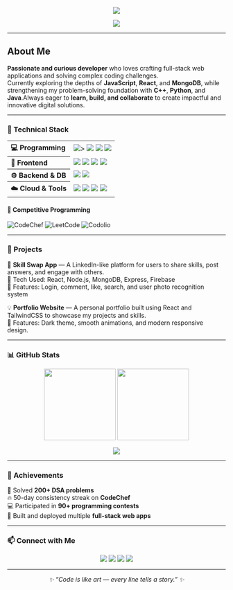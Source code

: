 
<p align="center">
  <img src="https://capsule-render.vercel.app/api?type=rounded&color=gradient&customColorList=4,18,42,63,89&height=130&section=header&text=%20LOURDU%20SATHISH%20J%20&fontSize=45&fontAlignY=35&animation=twinkling&fontColor=000000&stroke=000000&strokeWidth=0&desc=💻%20Full%20Stack%20Developer%20%7C%20Competitive%20Programmer&descAlignY=70&descSize=20&descColor=000000" />
</p>





<p align="center">
  <img src="https://readme-typing-svg.herokuapp.com?font=Orbitron&size=25&color=00FFFF&center=true&vCenter=true&width=600&lines=💻+Building+the+Future+One+Line+at+a+Time;☁️+Dream+Big,+Code+Bigger;🚀+Welcome+to+My+Digital+Universe">
</p>



---
##  About Me

 **Passionate and curious developer** who loves crafting full-stack web applications and solving complex coding challenges.  
 Currently exploring the depths of **JavaScript**, **React**, and **MongoDB**, while strengthening my problem-solving foundation with **C++**, **Python**, and **Java**.Always eager to **learn, build, and collaborate** to create impactful and innovative digital solutions.


---

### 🧩 Technical Stack
<table>
  <tr>
    <th align="left">💻 Programming</th>
    <td>
      <img src="https://img.shields.io/badge/C-00599C?style=for-the-badge&logo=c&logoColor=white"/ <a href="https://codolio.com/profile/Sathish"></a>>
      <img src="https://img.shields.io/badge/C++-00599C?style=for-the-badge&logo=cplusplus&logoColor=white"/>
      <img src="https://img.shields.io/badge/Python-3776AB?style=for-the-badge&logo=python&logoColor=white"/>
      <img src="https://img.shields.io/badge/Java-007396?style=for-the-badge&logo=openjdk&logoColor=white"/>
    </td>
  </tr>
  <tr>
    <th align="left">🎨 Frontend</th>
    <td>
      <img src="https://img.shields.io/badge/React-20232A?style=for-the-badge&logo=react&logoColor=61DAFB"/>
      <img src="https://img.shields.io/badge/HTML5-E34F26?style=for-the-badge&logo=html5&logoColor=white"/>
      <img src="https://img.shields.io/badge/CSS3-1572B6?style=for-the-badge&logo=css3&logoColor=white"/>
      <img src="https://img.shields.io/badge/JavaScript-F7DF1E?style=for-the-badge&logo=javascript&logoColor=black"/>
    </td>
  </tr>
  <tr>
    <th align="left">⚙️ Backend & DB</th>
    <td>
      <img src="https://img.shields.io/badge/Node.js-43853D?style=for-the-badge&logo=node-dot-js&logoColor=white"/>
      <img src="https://img.shields.io/badge/MongoDB-4EA94B?style=for-the-badge&logo=mongodb&logoColor=white"/>
    </td>
  </tr>
  <tr>
    <th align="left">☁️ Cloud & Tools</th>
    <td>
      <img src="https://img.shields.io/badge/Git-F05032?style=for-the-badge&logo=git&logoColor=white"/>
      <img src="https://img.shields.io/badge/GitHub-100000?style=for-the-badge&logo=github&logoColor=white"/>
      <img src="https://img.shields.io/badge/VS%20Code-0078d7?style=for-the-badge&logo=visual-studio-code&logoColor=white"/>
      <img src="https://img.shields.io/badge/Cursor-000000?style=for-the-badge&logo=cursor&logoColor=white"/>
    </td>
  </tr>
</table>



#### 🧠 Competitive Programming
![CodeChef](https://img.shields.io/badge/CodeChef-5B4638?style=for-the-badge&logo=codechef&logoColor=white)
![LeetCode](https://img.shields.io/badge/LeetCode-FFA116?style=for-the-badge&logo=leetcode&logoColor=black)
![Codolio](https://img.shields.io/badge/Codolio-000000?style=for-the-badge)

---

### 🧩 Projects
🧠 **Skill Swap App** — A LinkedIn-like platform for users to share skills, post answers, and engage with others.  
🔗 Tech Used: React, Node.js, MongoDB, Express, Firebase  
🎯 Features: Login, comment, like, search, and user photo recognition system  

💡 **Portfolio Website** — A personal portfolio built using React and TailwindCSS to showcase my projects and skills.  
🚀 Features: Dark theme, smooth animations, and modern responsive design.

---

### 📊 GitHub Stats

<p align="center">
  <img src="https://github-readme-stats.vercel.app/api?username=YOUR_USERNAME&show_icons=true&theme=tokyonight" height="165"/>
  <img src="https://github-readme-streak-stats.herokuapp.com/?user=YOUR_USERNAME&theme=tokyonight" height="165"/>
</p>

<p align="center">
  <img src="https://github-readme-stats.vercel.app/api/top-langs/?username=YOUR_USERNAME&layout=compact&theme=tokyonight" />
</p>

---

### 🌟 Achievements
🏅 Solved **200+ DSA problems**  
🔥 50-day consistency streak on **CodeChef**  
💻 Participated in **90+ programming contests**  
🚀 Built and deployed multiple **full-stack web apps**

---

### 📫 Connect with Me

<p align="center">
  <a href="YOUR_LINKEDIN_URL"><img src="https://img.shields.io/badge/LinkedIn-0A66C2?style=for-the-badge&logo=linkedin&logoColor=white"/></a>
  <a href="YOUR_PORTFOLIO_URL"><img src="https://img.shields.io/badge/Portfolio-000000?style=for-the-badge&logo=firefox&logoColor=white"/></a>
  <a href="YOUR_GMAIL_URL"><img src="https://img.shields.io/badge/Gmail-D14836?style=for-the-badge&logo=gmail&logoColor=white"/></a>
  <a href="YOUR_LEETCODE_URL"><img src="https://img.shields.io/badge/LeetCode-FFA116?style=for-the-badge&logo=leetcode&logoColor=black"/></a>
</p>

---

<p align="center">
  <i>✨ “Code is like art — every line tells a story.” ✨</i>
</p>
